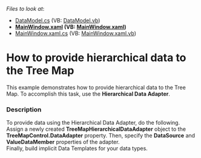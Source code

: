 <!-- default file list -->
*Files to look at*:

* [DataModel.cs](./CS/TreeMapHierarchicalDataAdapterSample/DataModel.cs) (VB: [DataModel.vb](./VB/TreeMapHierarchicalDataAdapterSample/DataModel.vb))
* **[MainWindow.xaml](./CS/TreeMapHierarchicalDataAdapterSample/MainWindow.xaml) (VB: [MainWindow.xaml](./VB/TreeMapHierarchicalDataAdapterSample/MainWindow.xaml))**
* [MainWindow.xaml.cs](./CS/TreeMapHierarchicalDataAdapterSample/MainWindow.xaml.cs) (VB: [MainWindow.xaml.vb](./VB/TreeMapHierarchicalDataAdapterSample/MainWindow.xaml.vb))
<!-- default file list end -->
# How to provide hierarchical data to the Tree Map


This example demonstrates how to provide hierarchical data to the Tree Map. To accomplish this task, use the <strong>Hierarchical Data Adapter</strong>.


<h3>Description</h3>

To provide data using the Hierarchical Data Adapter, do the following.<br />Assign a newly created <strong>TreeMapHierarchicalDataAdapter</strong> object to the <strong>TreeMapControl.DataAdapter</strong> property. Then, specify the <strong>DataSource</strong> and <strong>ValueDataMember</strong> properties of the adapter.<br />Finally, build implicit Data Templates for your data types.

<br/>



